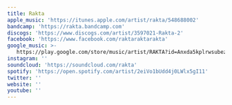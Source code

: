 ```yaml
---
title: Rakta
apple_music: 'https://itunes.apple.com/artist/rakta/548688002'
bandcamp: 'https://rakta.bandcamp.com'
discogs: 'https://www.discogs.com/artist/3597021-Rakta-2'
facebook: 'https://www.facebook.com/raktaraktarakta'
google_music: >-
   https://play.google.com/store/music/artist/RAKTA?id=Anxda5kplrwsubez3vwyir3lp4u
instagram: ''
soundcloud: 'https://soundcloud.com/rakta'
spotify: 'https://open.spotify.com/artist/2eiVo1bUdd4j0LWlx5gI11'
twitter: ''
website: ''
youtube: ''
---
```

